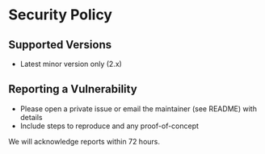 # Security Policy

## Supported Versions
- Latest minor version only (2.x)

## Reporting a Vulnerability
- Please open a private issue or email the maintainer (see README) with details
- Include steps to reproduce and any proof-of-concept

We will acknowledge reports within 72 hours.

